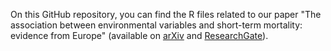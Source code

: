 On this GitHub repository, you can find the R files related to our paper "The association between environmental variables and short-term mortality: evidence from Europe" (available on <a href="https://arxiv.org/abs/2503.04568">arXiv</a> and <a href="https://www.researchgate.net/publication/389635942_Granular_mortality_modeling_with_temperature_and_epidemic_shocks_a_three-state_regime-switching_approach">ResearchGate</a>). 

